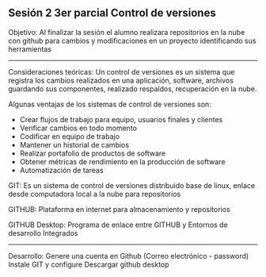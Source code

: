 Sesión 2 3er parcial
Control de versiones
-----------------------------------------------

Objetivo:
 Al finalizar la sesión el alumno realizara repositorios en la nube con github
para cambios y modificaciones en un proyecto identificando sus herramientas

-----------------------------------------------

Consideraciones teóricas:
Un control de versiones es un sistema que registra los cambios realizados en una aplicación, software, archivos guardando sus componentes, realizado respaldos, recuperación en la nube.

Algunas ventajas de los sistemas de control de versiones son:
- Crear flujos de trabajo para equipo, usuarios finales y clientes
- Verificar cambios en todo momento
- Codificar en equipo de trabajo
- Mantener un historial de cambios
- Realizar portafolio de productos de software
- Obtener métricas de rendimiento en la producción de software
- Automatización de tareas

GIT: Es un sistema de control de versiones distribuido base de linux, enlace desde computadora local a la nube para repositorios

GITHUB: Plataforma en internet para almacenamiento y repositorios

GITHUB Desktop: Programa de enlace entre GITHUB y Entornos de desarrollo Integrados

-----------------------------------------------

Desarrollo: 
Genere una cuenta en Github (Correo electrónico - password)
Instale GIT y configure
Descargar github desktop 
